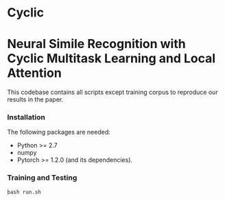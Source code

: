 # Cyclic
Neural Simile Recognition with Cyclic Multitask Learning and Local Attention
=====================================================================

This codebase contains all scripts except training corpus to reproduce our results in the paper.

### Installation

The following packages are needed:

- Python >= 2.7
- numpy
- Pytorch >= 1.2.0 (and its dependencies).


### Training and Testing

    bash run.sh



